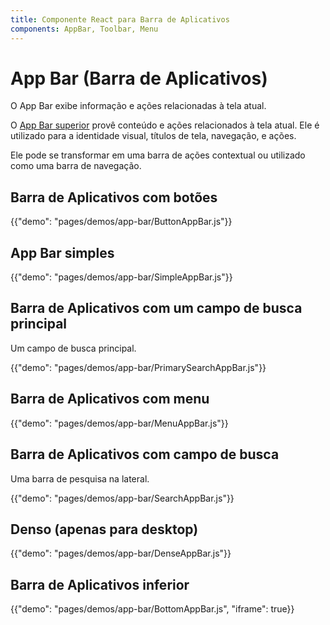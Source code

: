 ```yaml
---
title: Componente React para Barra de Aplicativos
components: AppBar, Toolbar, Menu
---
```

# App Bar (Barra de Aplicativos)

<p class="description">O App Bar exibe informação e ações relacionadas à tela atual.</p>

O [App Bar superior](https://material.io/design/components/app-bars-top.html) provê conteúdo e ações relacionados à tela atual. Ele é utilizado para a identidade visual, títulos de tela, navegação, e ações.

Ele pode se transformar em uma barra de ações contextual ou utilizado como uma barra de navegação.

## Barra de Aplicativos com botões

{{"demo": "pages/demos/app-bar/ButtonAppBar.js"}}

## App Bar simples

{{"demo": "pages/demos/app-bar/SimpleAppBar.js"}}

## Barra de Aplicativos com um campo de busca principal

Um campo de busca principal.

{{"demo": "pages/demos/app-bar/PrimarySearchAppBar.js"}}

## Barra de Aplicativos com menu

{{"demo": "pages/demos/app-bar/MenuAppBar.js"}}

## Barra de Aplicativos com campo de busca

Uma barra de pesquisa na lateral.

{{"demo": "pages/demos/app-bar/SearchAppBar.js"}}

## Denso (apenas para desktop)

{{"demo": "pages/demos/app-bar/DenseAppBar.js"}}

## Barra de Aplicativos inferior

{{"demo": "pages/demos/app-bar/BottomAppBar.js", "iframe": true}}